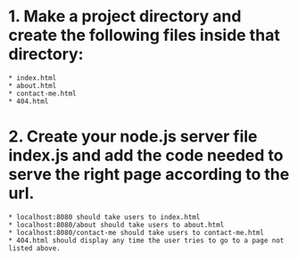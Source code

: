 # 1. Make a project directory and create the following files inside that directory:
    * index.html
    * about.html
    * contact-me.html
    * 404.html
# 2. Create your node.js server file index.js and add the code needed to serve the right page according to the url.
    * localhost:8080 should take users to index.html
    * localhost:8080/about should take users to about.html
    * localhost:8080/contact-me should take users to contact-me.html
    * 404.html should display any time the user tries to go to a page not listed above.
